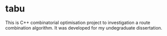 # tabu

This is C++ combinatorial optimisation project to investigation a route combination algorithm. It was developed for my undegraduate dissertation.
